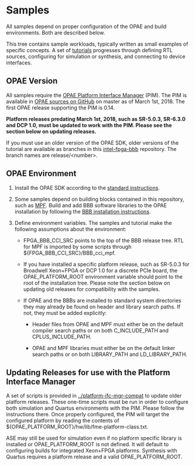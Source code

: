 # Samples

All samples depend on proper configuration of the OPAE and build
environments. Both are described below.

This tree contains sample workloads, typically written as small examples of
specific concepts.  A set of
[tutorials](https://github.com/OPAE/intel-fpga-bbb/tree/master/samples/tutorial)
progresses through defining RTL sources, configuring for simulation or synthesis,
and connecting to device interfaces.

## OPAE Version

All samples require the [OPAE Platform Interface
Manager](https://github.com/OPAE/opae-sdk/tree/master/platforms) (PIM).  The
PIM is available in [OPAE sources on
GitHub](https://github.com/OPAE/opae-sdk) on master as of March 1st,
2018. The first OPAE release supporting the PIM is 0.14.

__Platform releases predating March 1st, 2018, such as SR-5.0.3, SR-6.3.0 and
DCP 1.0, must be updated to work with the PIM.  Please see the section below
on updating releases.__

If you must use an older version of the OPAE SDK, older versions of the
tutorial are available as branches in this
[intel-fpga-bbb](https://github.com/OPAE/intel-fpga-bbb) repository. The
branch names are release/\<number\>.

## OPAE Environment

1. Install the OPAE SDK according to the [standard
   instructions](https://opae.github.io/).

2. Some samples depend on building blocks contained in this repository, such
   as [MPF](https://github.com/OPAE/intel-fpga-bbb/wiki/BBB_cci_mpf).  Build
   and add BBB software libraries to the OPAE installation by following the
   [BBB installation
   instructions](https://github.com/OPAE/intel-fpga-bbb/wiki/Installation).

3. Define environment variables. The samples and tutorial make the following
   assumptions about the environment:

   - FPGA_BBB_CCI_SRC points to the top of the BBB release tree.  RTL for
     MPF is imported by some scripts through ${FPGA_BBB_CCI_SRC}/BBB_cci_mpf.

   - If you have installed a specific platform release, such as SR-5.0.3 for
     Broadwell Xeon+FPGA or DCP 1.0 for a discrete PCIe board, the
     OPAE_PLATFORM_ROOT environment variable should point to the root of the
     installation tree.  Please note the section below on updating old
     releases for compatibility with the samples.

   - If OPAE and the BBBs are installed to standard system directories they
     may already be found on header and library search paths.  If not, they
     must be added explicitly:

     - Header files from OPAE and MPF must either be on the default compiler
       search paths or on both C_INCLUDE_PATH and CPLUS_INCLUDE_PATH.

     - OPAE and MPF libraries must either be on the default linker search
       paths or on both LIBRARY_PATH and LD_LIBRARY_PATH.

## Updating Releases for use with the Platform Interface Manager

A set of scripts is provided in
[../platform-ifc-mgr-compat](https://github.com/OPAE/intel-fpga-bbb/tree/master/platform-ifc-mgr-compat)
to update older platform releases.  These one-time scripts must be run in
order to configure both simulation and Quartus environments with the PIM.
Please follow the instructions there.  Once properly configured, the PIM will
target the configured platform by reading the contents of
${OPAE_PLATFORM_ROOT}/hw/lib/fme-platform-class.txt.

ASE may still be used for simulation even if no platform specific library is
installed or OPAE_PLATFORM_ROOT is not defined.  It will default to
configuring builds for integrated Xeon+FPGA platforms.  Synthesis with
Quartus requires a platform release and a valid OPAE_PLATFORM_ROOT.

